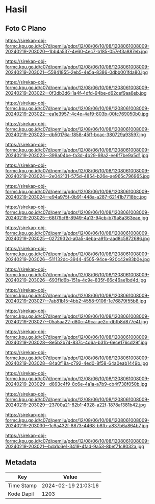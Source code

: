 # Hasil

## Foto C Plano

https://sirekap-obj-formc.kpu.go.id/c07d/pemilu/pdpr/12/08/06/10/08/1208061008009-20240219-203020--1bb4a537-4e60-4ec7-b185-057ef3a887eb.jpg

https://sirekap-obj-formc.kpu.go.id/c07d/pemilu/pdpr/12/08/06/10/08/1208061008009-20240219-203021--55841855-2eb5-4e5a-8386-0dbb001fda80.jpg

https://sirekap-obj-formc.kpu.go.id/c07d/pemilu/pdpr/12/08/06/10/08/1208061008009-20240219-203022--0f3db3d6-1a4f-4dfd-94be-d62cef9aa6eb.jpg

https://sirekap-obj-formc.kpu.go.id/c07d/pemilu/pdpr/12/08/06/10/08/1208061008009-20240219-203022--ea1e3957-4c4e-4af9-803b-00fc769050b0.jpg

https://sirekap-obj-formc.kpu.go.id/c07d/pemilu/pdpr/12/08/06/10/08/1208061008009-20240219-203023--db50176a-f858-45ff-bcac-380729a93597.jpg

https://sirekap-obj-formc.kpu.go.id/c07d/pemilu/pdpr/12/08/06/10/08/1208061008009-20240219-203023--399a04be-fa3d-4b29-98a2-ee6f7be9a5d1.jpg

https://sirekap-obj-formc.kpu.go.id/c07d/pemilu/pdpr/12/08/06/10/08/1208061008009-20240219-203024--2e042131-575d-4854-b26e-ae965c796965.jpg

https://sirekap-obj-formc.kpu.go.id/c07d/pemilu/pdpr/12/08/06/10/08/1208061008009-20240219-203024--e94a975f-0b91-448a-a287-62141b7718bc.jpg

https://sirekap-obj-formc.kpu.go.id/c07d/pemilu/pdpr/12/08/06/10/08/1208061008009-20240219-203025--68f79cf8-8949-4a13-94cb-b79a8a363eae.jpg

https://sirekap-obj-formc.kpu.go.id/c07d/pemilu/pdpr/12/08/06/10/08/1208061008009-20240219-203025--0272932d-a0a5-4eba-a91b-aad8c5872686.jpg

https://sirekap-obj-formc.kpu.go.id/c07d/pemilu/pdpr/12/08/06/10/08/1208061008009-20240219-203026--511132dc-3944-4505-94ce-920c42e83b0e.jpg

https://sirekap-obj-formc.kpu.go.id/c07d/pemilu/pdpr/12/08/06/10/08/1208061008009-20240219-203026--693f1d6b-151a-4c9e-835f-66c46ae1bd4d.jpg

https://sirekap-obj-formc.kpu.go.id/c07d/pemilu/pdpr/12/08/06/10/08/1208061008009-20240219-203027--7ab81b15-4bb2-4558-9106-1e76879f55b8.jpg

https://sirekap-obj-formc.kpu.go.id/c07d/pemilu/pdpr/12/08/06/10/08/1208061008009-20240219-203027--05a5aa22-d80c-49ca-ae2c-dbfb8d877e4f.jpg

https://sirekap-obj-formc.kpu.go.id/c07d/pemilu/pdpr/12/08/06/10/08/1208061008009-20240219-203028--8e5b2b74-837c-4d6a-b31b-6ece176cd29f.jpg

https://sirekap-obj-formc.kpu.go.id/c07d/pemilu/pdpr/12/08/06/10/08/1208061008009-20240219-203028--84a0f18a-c792-4ed0-8f58-64a0eab1449b.jpg

https://sirekap-obj-formc.kpu.go.id/c07d/pemilu/pdpr/12/08/06/10/08/1208061008009-20240219-203029--d893c4f9-8c6e-4a1a-a7b9-cb4f738f050b.jpg

https://sirekap-obj-formc.kpu.go.id/c07d/pemilu/pdpr/12/08/06/10/08/1208061008009-20240219-203029--23700a21-82b1-4928-a22f-1878af381b42.jpg

https://sirekap-obj-formc.kpu.go.id/c07d/pemilu/pdpr/12/08/06/10/08/1208061008009-20240219-203030--1c9a432f-8873-4468-b8fb-a837b6a864b7.jpg

https://sirekap-obj-formc.kpu.go.id/c07d/pemilu/pdpr/12/08/06/10/08/1208061008009-20240219-203021--bda1c6e1-3419-4fad-9a53-8bef71c8032a.jpg


## Metadata

| Key        | Value               |
| ---------- | ------------------- |
| Time Stamp | 2024-02-19 21:03:16 |
| Kode Dapil | 1203                |



